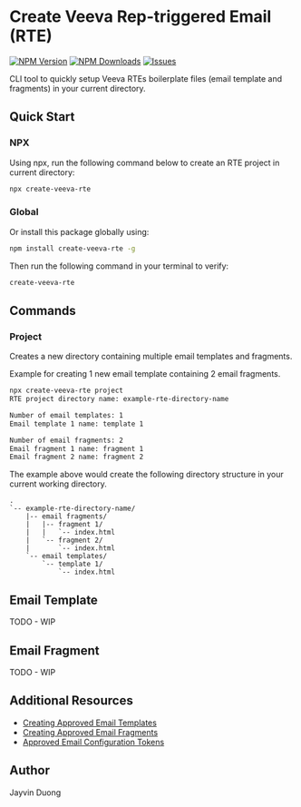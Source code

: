 # Create Veeva Rep-triggered Email (RTE)

[![NPM Version](https://img.shields.io/npm/v/create-veeva-rte.svg?style=flat)](https://github.com/Pr0xicide/create-veeva-rte) [![NPM Downloads](https://img.shields.io/npm/dt/create-veeva-rte.svg?style=flat)](https://www.npmjs.com/package/create-veeva-rte) [![Issues](https://img.shields.io/github/issues-raw/Pr0xicide/create-veeva-rte.svg?maxAge=25000)](https://github.com/Pr0xicide/create-veeva-rte/issues)

CLI tool to quickly setup Veeva RTEs boilerplate files (email template and fragments) in your current directory.

## Quick Start

### NPX

Using npx, run the following command below to create an RTE project in current directory:

```bash
npx create-veeva-rte
```

### Global

Or install this package globally using:

```bash
npm install create-veeva-rte -g
```

Then run the following command in your terminal to verify:

```bash
create-veeva-rte
```

## Commands

### Project

Creates a new directory containing multiple email templates and fragments.

Example for creating 1 new email template containing 2 email fragments.

```bash
npx create-veeva-rte project
RTE project directory name: example-rte-directory-name

Number of email templates: 1
Email template 1 name: template 1

Number of email fragments: 2
Email fragment 1 name: fragment 1
Email fragment 2 name: fragment 2
```

The example above would create the following directory structure in your current working directory.

```text
.
`-- example-rte-directory-name/
    |-- email fragments/
    |   |-- fragment 1/
    |   |   `-- index.html
    |   `-- fragment 2/
    |       `-- index.html
    `-- email templates/
        `-- template 1/
            `-- index.html
```

## Email Template

TODO - WIP

## Email Fragment

TODO - WIP

## Additional Resources

- [Creating Approved Email Templates](https://crmhelp.veeva.com/doc/Content/CRM_topics/Multichannel/ApprovedEmail/ManageCreateContent/CreatingContent/CreatingAETemplates.htm)
- [Creating Approved Email Fragments](https://crmhelp.veeva.com/doc/Content/CRM_topics/Multichannel/ApprovedEmail/ManageCreateContent/CreatingContent/CreatingAEFragments.htm)
- [Approved Email Configuration Tokens](https://crmhelp.veeva.com/doc/Content/CRM_topics/Multichannel/ApprovedEmail/ManageCreateContent/CreatingContent/ConfigTokens.htm)

## Author

Jayvin Duong
